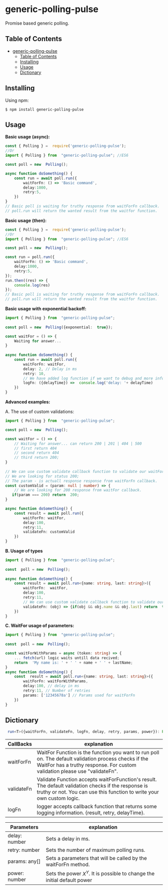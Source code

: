 # generic-polling-pulse

Promise based generic polling.

## Table of Contents

- [generic-polling-pulse](#generic-polling-pulse)
	- [Table of Contents](#table-of-contents)
	- [Installing](#installing)
	- [Usage](#usage)
	- [Dictionary](#dictionary)


## Installing

Using npm:

    $ npm install generic-polling-pulse

## Usage

**Basic usage (async):**
```typescript
const { Polling } =  require('generic-polling-pulse'); 
//Or
import { Polling } from  "generic-polling-pulse"; //ES6

const poll = new  Polling();

async function doSomething() {
	const run = await poll.run({
		waitForFn: () => 'Basic command', 
		delay:1000,
		retry:5,
	})
}
// Basic poll is waiting for truthy response from waitForFn callback.
// poll.run will return the wanted result from the waitfor function.
```

**Basic usage (then):**
```typescript
const { Polling } =  require('generic-polling-pulse'); 
//Or
import { Polling } from  "generic-polling-pulse"; //ES6

const poll = new  Polling();

const run = poll.run({
	waitForFn: () => 'Basic command', 
	delay:1000,
	retry:5,
});
run.then((res) => {
	console.log(res)
});
// Basic poll is waiting for truthy response from waitForFn callback.
// poll.run will return the wanted result from the waitfor function.
```


**Basic usage with exponential backoff:**
```typescript
import { Polling } from  "generic-polling-pulse";
  
const poll = new  Polling({exponential:  true});

const waitFor = () => {
	Waiting for answer...
}
  
async function doSomething() {
	const run = await poll.run({
		waitForFn: waitFor, 
		delay: 2, // Delay in ms
		retry: 10,
		// We have added log function if we want to debug and more info.
		logFn: ({delayTime}) =>  console.log('delay: '+ delayTime)
	})
}
```
**Advanced examples:**

A. The use of custom validations:
```typescript
import { Polling } from  "generic-polling-pulse";

const poll = new  Polling();

const waitFor = () => {
	// Waiting for answer... can return 200 | 201 | 404 | 500
	// first return 404
	// second return 404
	// third return 200;
}
  
// We can use custom validate callback function to validate our waitForFn response.
// We are looking for status 200;
// The param - is actuall response response from waitForFn callback.
const customValid = (param: null | number) => {
	// We are looking for 200 response from waitFor callback.
   if(param === 200) return  200;
}

async function doSomething() {
	const result = await poll.run({
	    waitForFn: waitFor,
	    delay:100,
	    retry:11,
	    validateFn: customValid
	})
}
```
**B. Usage of types**
```typescript
import { Polling } from  "generic-polling-pulse";
    
const  poll = new  Polling();
 
async function doSomething() {
	const result = await poll.run<{name: string, last: string}>({
		waitForFn:  waitFor,
		delay:100,
		retry:11,
		// We can use custom validate callback function to validate our waitForFn response.
		validateFn: (obj) => {if(obj && obj.name && obj.last) return  true}
	})
}
```
**C. WaitFor usage of parameters:**
```typescript
import { Polling } from  "generic-polling-pulse";
 
const  poll = new  Polling();

const waitForWithParams = async (token: string) => {
	... fetch(url) logic waits untill data recived;
	return  'My name is: ' + ' ' + name + ' ' + lastName;
}
async function doSomething() {
	const  result = await poll.run<{name: string, last: string}>({
		waitForFn: waitForWithParams,
		delay:100, // delay in ms
		retry:11, // Number of retries
		params: ['12345678a'] // Params used for waitForFn
	})
}
```


## Dictionary
```typescript
 run<T>({waitForFn, validateFn, logFn, delay, retry, params, power}): Promise<T>
```
| CallBacks| explanation |
|--|--|
| waitForFn| WaitFor Function is the function you want to run poll on. The default validation process checks if the WaitFor has a truthy response. For custom validation please use "validateFn". |
| validateFn| Validate Function accepts waitForFunction's result. The default validation checks if the response is truthy or not. You can use this function to write your own custom logic. |
| logFn| logger accepts callback function that returns some logging information. {result, retry, delayTime}. |


| Parameters | explanation |
|--|--|
| delay: number | Sets a delay in ms. |
| retry: number| Sets the number of maximum polling runs. |
| params: any[]| Sets a parameters that will be called by the waitForFn method. |
| power: number| Sets the power $X^{Y}$. It is possible to change the initial default power |
